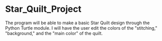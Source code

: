 # Star_Quilt_Project
The program will be able to make a basic Star Quilt design through the Python Turtle module. I will have the user edit the colors of the "stitching," "background," and the "main color" of the quilt.
